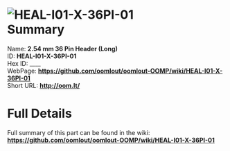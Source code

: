 
![HEAL-I01-X-36PI-01](https://github.com/oomlout/oomlout-OOMP/blob/master/parts/HEAL-I01-X-36PI-01/HEAL-I01-X-36PI-01_420.jpg)   
Summary
=================
  
Name: __2.54 mm 36 Pin Header (Long)__    
ID: __HEAL-I01-X-36PI-01__   
Hex ID: ____   
WebPage: __https://github.com/oomlout/oomlout-OOMP/wiki/HEAL-I01-X-36PI-01__   
Short URL: __http://oom.lt/__   

Full Details
==========================
Full summary of this part can be found in the wiki:   
__https://github.com/oomlout/oomlout-OOMP/wiki/HEAL-I01-X-36PI-01__    

